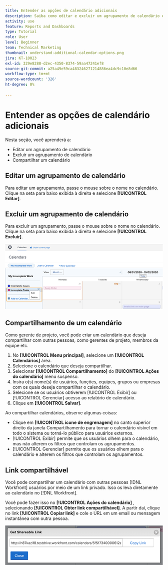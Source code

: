 ```yaml
---
title: Entender as opções de calendário adicionais
description: Saiba como editar e excluir um agrupamento de calendário e como compartilhar um calendário.
activity: use
feature: Reports and Dashboards
type: Tutorial
role: User
level: Beginner
team: Technical Marketing
thumbnail: understand-additional-calendar-options.png
jira: KT-10023
exl-id: 329e8288-d2ec-4350-8374-59aa47241ef8
source-git-commit: a25a49e59ca483246271214886ea4dc9c10e8d66
workflow-type: tm+mt
source-wordcount: '326'
ht-degree: 0%

---
```


# Entender as opções de calendário adicionais

Nesta seção, você aprenderá a:

* Editar um agrupamento de calendário
* Excluir um agrupamento de calendário
* Compartilhar um calendário

## Editar um agrupamento de calendário

Para editar um agrupamento, passe o mouse sobre o nome no calendário. Clique na seta para baixo exibida à direita e selecione **[!UICONTROL Editar]**.

## Excluir um agrupamento de calendário

Para excluir um agrupamento, passe o mouse sobre o nome no calendário. Clique na seta para baixo exibida à direita e selecione **[!UICONTROL Excluir]**.

![Imagem de uma tela mostrando a opção de agrupamento Excluir calendário](assets/calendar-3-0.png)

## Compartilhamento de um calendário

Como gerente de projeto, você pode criar um calendário que deseja compartilhar com outras pessoas, como gerentes de projeto, membros da equipe etc.

1. No **[!UICONTROL Menu principal]**, selecione um **[!UICONTROL Calendários]** área.
1. Selecione o calendário que deseja compartilhar.
1. Selecionar **[!UICONTROL Compartilhamento]** do **[!UICONTROL Ações do calendário]** menu suspenso.
1. Insira o(s) nome(s) de usuários, funções, equipes, grupos ou empresas com os quais deseja compartilhar o calendário.
1. Selecione se os usuários obtiverem [!UICONTROL Exibir] ou [!UICONTROL Gerenciar] acesso ao relatório de calendário.
1. Clique em **[!UICONTROL Salvar]**.

Ao compartilhar calendários, observe algumas coisas:

* Clique em **[!UICONTROL ícone de engrenagem]** no canto superior direito da janela Compartilhamento para tornar o calendário visível em todo o sistema ou torná-lo público para usuários externos.
* [!UICONTROL Exibir] permite que os usuários olhem para o calendário, mas não alterem os filtros que controlam os agrupamentos.
* [!UICONTROL Gerenciar] permite que os usuários olhem para o calendário e alterem os filtros que controlam os agrupamentos.

## Link compartilhável

Você pode compartilhar um calendário com outras pessoas [!DNL Workfront] usuários por meio de um link privado. Isso os leva diretamente ao calendário no [!DNL Workfront].

Você pode fazer isso no **[!UICONTROL Ações do calendário]** , selecionando **[!UICONTROL Obter link compartilhável]**. A partir daí, clique no link **[!UICONTROL Copiar link]** e cole o URL em um email ou mensagem instantânea com outra pessoa.

![Uma imagem de um [!UICONTROL Obter link compartilhável] tela](assets/calendar-3-1.png)
